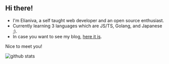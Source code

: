 ## Hi there!

- I'm Elianiva, a self taught web developer and an open source enthusiast.
- Currently learning 3 languages which are JS/TS, Golang, and Japanese ;).
- In case you want to see my blog, [here it is](https://elianiva.github.io).

Nice to meet you!

![github stats](https://github-readme-stats.vercel.app/api?username=elianiva&show_icons=true)

<!--
**elianiva/elianiva** is a ✨ _special_ ✨ repository because its `README.md` (this file) appears on your GitHub profile.

Here are some ideas to get you started:

- 🔭 I’m currently working on ...
- 🌱 I’m currently learning ...
- 👯 I’m looking to collaborate on ...
- 🤔 I’m looking for help with ...
- 💬 Ask me about ...
- 📫 How to reach me: ...
- 😄 Pronouns: ...
- ⚡ Fun fact: ...
-->
